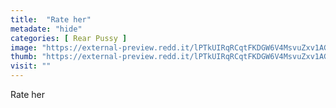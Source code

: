 ```yaml
---
title:  "Rate her"
metadate: "hide"
categories: [ Rear Pussy ]
image: "https://external-preview.redd.it/lPTkUIRqRCqtFKDGW6V4MsvuZxv1AGJmE_nxyV6E0z0.gif?format=png8&s=f4c98a92e1044ac16b2059345a854b60e32ad43b"
thumb: "https://external-preview.redd.it/lPTkUIRqRCqtFKDGW6V4MsvuZxv1AGJmE_nxyV6E0z0.gif?width=320&crop=smart&format=png8&s=a8c7cab72867f409aaa38e470c2bfacbd813f8fd"
visit: ""
---
```

Rate her

